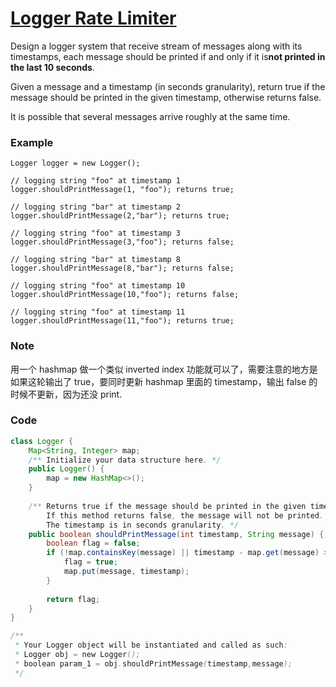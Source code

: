 # [Logger Rate Limiter](https://leetcode.com/problems/logger-rate-limiter/description/)

Design a logger system that receive stream of messages along with its timestamps, each message should be printed if and only if it is**not printed in the last 10 seconds**.

Given a message and a timestamp \(in seconds granularity\), return true if the message should be printed in the given timestamp, otherwise returns false.

It is possible that several messages arrive roughly at the same time.

### **Example**

```
Logger logger = new Logger();

// logging string "foo" at timestamp 1
logger.shouldPrintMessage(1, "foo"); returns true; 

// logging string "bar" at timestamp 2
logger.shouldPrintMessage(2,"bar"); returns true;

// logging string "foo" at timestamp 3
logger.shouldPrintMessage(3,"foo"); returns false;

// logging string "bar" at timestamp 8
logger.shouldPrintMessage(8,"bar"); returns false;

// logging string "foo" at timestamp 10
logger.shouldPrintMessage(10,"foo"); returns false;

// logging string "foo" at timestamp 11
logger.shouldPrintMessage(11,"foo"); returns true;
```

### Note

用一个 hashmap 做一个类似 inverted index 功能就可以了，需要注意的地方是如果这轮输出了 true，要同时更新 hashmap 里面的 timestamp，输出 false 的时候不更新，因为还没 print.

### Code

```java
class Logger {
    Map<String, Integer> map;
    /** Initialize your data structure here. */
    public Logger() {
        map = new HashMap<>();
    }
    
    /** Returns true if the message should be printed in the given timestamp, otherwise returns false.
        If this method returns false, the message will not be printed.
        The timestamp is in seconds granularity. */
    public boolean shouldPrintMessage(int timestamp, String message) {
        boolean flag = false;
        if (!map.containsKey(message) || timestamp - map.get(message) >= 10) {
            flag = true;
            map.put(message, timestamp);
        }
        
        return flag;
    }
}

/**
 * Your Logger object will be instantiated and called as such:
 * Logger obj = new Logger();
 * boolean param_1 = obj.shouldPrintMessage(timestamp,message);
 */
```




